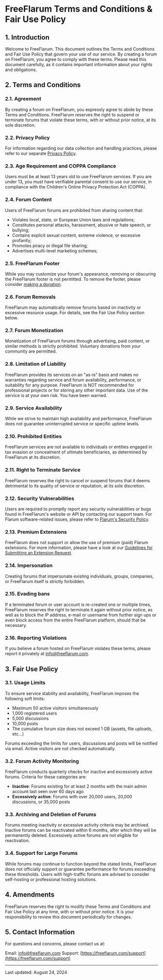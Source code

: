 # FreeFlarum Terms and Conditions & Fair Use Policy

## 1. Introduction

Welcome to FreeFlarum. This document outlines the Terms and Conditions and Fair Use Policy that govern your use of our service. By creating a forum on FreeFlarum, you agree to comply with these terms. Please read this document carefully, as it contains important information about your rights and obligations.

## 2. Terms and Conditions

### 2.1. Agreement
By creating a forum on FreeFlarum, you expressly agree to abide by these Terms and Conditions. FreeFlarum reserves the right to suspend or terminate forums that violate these terms, with or without prior notice, at its sole discretion.

### 2.2. Privacy Policy
For information regarding our data collection and handling practices, please refer to our separate [Privacy Policy](https://docs.freeflarum.com/legal/privacy-policy).

### 2.3. Age Requirement and COPPA Compliance
Users must be at least 13 years old to use FreeFlarum services. If you are under 13, you must have verifiable parental consent to use our service, in compliance with the Children's Online Privacy Protection Act (COPPA).

### 2.4. Forum Content
Users of FreeFlarum forums are prohibited from sharing content that:

- Violates local, state, or European Union laws and regulations;
- Constitutes personal attacks, harassment, abusive or hate speech, or bullying;
- Contains explicit sexual content, extreme violence, or excessive profanity;
- Promotes piracy or illegal file sharing;
- Advertises multi-level marketing schemes;

### 2.5. FreeFlarum Footer
While you may customize your forum's appearance, removing or obscuring the FreeFlarum footer is not permitted. To remove the footer, please consider [making a donation](https://freeflarum.com/donate).

### 2.6. Forum Removals
FreeFlarum may automatically remove forums based on inactivity or excessive resource usage. For details, see the Fair Use Policy section below.

### 2.7. Forum Monetization
Monetization of FreeFlarum forums through advertising, paid content, or similar methods is strictly prohibited. Voluntary donations from your community are permitted.

### 2.8. Limitation of Liability
FreeFlarum provides its services on an "as-is" basis and makes no warranties regarding service and forum availability, performance, or suitability for any purpose.
FreeFlarum is NOT recommended for professional projects or for storing any other important data. Use of the service is at your own risk. You have been warned.

### 2.9. Service Availability
While we strive to maintain high availability and performance, FreeFlarum does not guarantee uninterrupted service or specific uptime levels.

### 2.10. Prohibited Entities
FreeFlarum services are not available to individuals or entities engaged in tax evasion or concealment of ultimate beneficiaries, as determined by FreeFlarum at its discretion.

### 2.11. Right to Terminate Service
FreeFlarum reserves the right to cancel or suspend forums that it deems detrimental to its quality of service or reputation, at its sole discretion.

### 2.12. Security Vulnerabilities
Users are required to promptly report any security vulnerabilities or bugs found in FreeFlarum's website or API by contacting our support team. For Flarum software-related issues, please refer to [Flarum's Security Policy](https://github.com/flarum/flarum/security).

### 2.13. Premium Extensions
FreeFlarum does not support or allow the use of premium (paid) Flarum extensions. For more information, please have a look at our [Guidelines for Submitting an Extension Request](https://support.freeflarum.com/d/71).

### 2.14. Impersonation
Creating forums that impersonate existing individuals, groups, companies, or FreeFlarum itself is strictly forbidden.

### 2.15. Evading bans
If a terminated forum or user account is re-created one or multiple times, FreeFlarum reserves the right to terminate it again without prior notice, as well as to block the IP address, e-mail or username from further sign ups or even block access from the entire FreeFlarum platform, should that be necessary.

### 2.16. Reporting Violations
If you believe a forum hosted on FreeFlarum violates these terms, please report it privately at [info@freeflarum.com](mailto:info@freeflarum.com).

## 3. Fair Use Policy

### 3.1. Usage Limits
To ensure service stability and availability, FreeFlarum imposes the following soft limits:
- Maximum 50 active visitors simultaneously
- 1,000 registered users
- 5,000 discussions
- 10,000 posts
- The cumulative forum size does not exceed 1 GB (assets, file uploads, etc...)

Forums exceeding the limits for users, discussions and posts will be notified via email. Active visitors are not checked automatically.

### 3.2. Forum Activity Monitoring
FreeFlarum conducts quarterly checks for inactive and excessively active forums. Criteria for these categories are:
- **Inactive**: Forums existing for at least 2 months with the main admin account last seen over 60 days ago
- **Excessively active**: Forums with over 20,000 users, 20,000 discussions, or 35,000 posts

### 3.3. Archiving and Deletion of Forums
Forums meeting inactivity or excessive activity criteria may be archived. Inactive forums can be reactivated within 6 months, after which they will be permanently deleted. Excessively active forums are not eligible for reactivation.

### 3.4. Support for Large Forums
While forums may continue to function beyond the stated limits, FreeFlarum does not officially support or guarantee performance for forums exceeding these thresholds. Users with high-traffic forums are advised to consider self-hosting or professional hosting solutions.

## 4. Amendments

FreeFlarum reserves the right to modify these Terms and Conditions and Fair Use Policy at any time, with or without prior notice. It is your responsibility to review this document periodically for changes.

## 5. Contact Information

For questions and concerns, please contact us at:

Email: [info@freeflarum.com](mailto:info@freeflarum.com)
Support: [https://freeflarum.com/support](https://freeflarum.com/support)

---

Last updated: August 24, 2024
